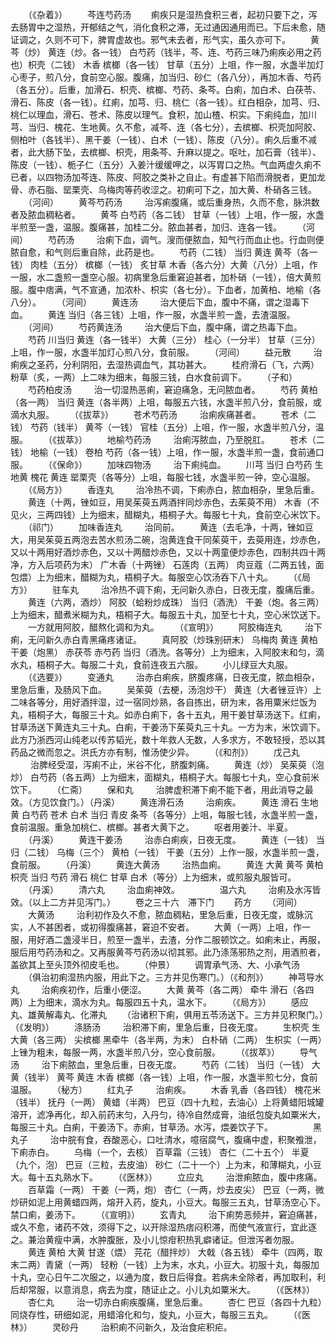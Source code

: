 <!-- { "loadSidebar": true } -->
　　（《杂着》）
　　芩连芍药汤
　　痢疾只是湿热食积三者，起初只要下之，泻去肠胃中之湿热，开郁结之气，消化食积之滞，无过通因通用而已。下后未愈，随证调之，久则不可下，脾胃虚故也。邪气未去者，形气实，虽久亦可下。
　　黄芩（炒） 黄连（炒。各一钱） 白芍药（钱半，芩、连、芍药三味乃痢疾必用之药也）枳壳（二钱） 木香 槟榔（各一钱） 甘草（五分）上咀，作一服，水盏半加灯心枣子，煎八分，食前空心服。腹痛，加当归、砂仁（各八分），再加木香、芍药（各五分）。后重，加滑石、枳壳、槟榔、芍药、条芩。白痢，加白术、白茯苓、滑石、陈皮（各一钱）。红痢，加芎、归、桃仁（各一钱）。红白相杂，加芎、归、桃仁以理血，滑石、苍术、陈皮以理气。食积，加山楂、枳实。下痢纯血，加川芎、当归、槐花、生地黄。久不愈，减芩、连（各七分），去槟榔、枳壳加阿胶、侧柏叶（各钱半）、黑干姜（一钱）、白术（一钱）、陈皮（八分）。痢久后重不减者，此大肠下坠，去槟榔、枳壳，用条芩、升麻以提之。呕吐，加石膏（钱半）、陈皮（一钱）、栀子仁（五分）入姜汁缓缓呷之，以泻胃口之热。气血两虚久痢不已者，以四物汤加芩连、陈皮、阿胶之类补之自止。有虚甚下陷而滑脱者，更加龙骨、赤石脂、罂栗壳、乌梅肉等药收涩之。初痢可下之，加大黄、朴硝各三钱。
　　（河间）
　　黄芩芍药汤
　　 治泻痢腹痛，或后重身热，久而不愈，脉洪数者及脓血稠粘者。
　　黄芩 白芍药（各二钱） 甘草（一钱）上咀，作一服，水盏半煎至一盏，温服。腹痛甚，加桂二分。脓血甚者，加归、连各一钱。
　　（河间）
　　芍药汤
　　 治痢下血，调气。溲而便脓血，知气行而血止也。行血则便脓自愈，和气则后重自除，此药是也。
　　芍药（二钱） 当归 黄连 黄芩（各一钱） 肉桂（五分） 槟榔（一钱） 炙甘草 木香（各六分）大黄（八分）上咀，作一服，水二盏煎一盏空心服。初病里急后重窘迫甚者，加朴硝（一钱），倍大黄煎服。腹中痞满，气不宣通，加浓朴、枳实（各七分）。下血者，加黄柏、地榆（各八分）。
　　（河间）
　　黄连汤
　　 治大便后下血，腹中不痛，谓之湿毒下血。
　　黄连 当归（各三钱）上咀，作一服，水盏半煎一盏，去渣温服。
　　（河间）
　　芍药黄连汤
　　 治大便后下血，腹中痛，谓之热毒下血。
　　芍药 川当归 黄连（各一钱半） 大黄（三分） 桂心（一分半） 甘草（三分）上咀，作一服，水盏半加灯心煎八分，食前服。
　　（河间）
　　益元散
　　 治痢疾之圣药，分利阴阳，去湿热调血气，其功甚大。
　　桂府滑石（飞，六两） 粉草（炙，一两）上二味为细末，每服三钱，白水食前调下。
　　（子和）
　　芍药柏皮汤
　　 治一切湿热恶痢，窘迫痛急，无问脓血者。
　　芍药 黄柏（各一两） 当归 黄连（各半两）上咀，每服五六钱，水盏半煎八分，食前服，或滴水丸服。
　　（《拔萃》）
　　苍术芍药汤
　　 治痢疾痛甚者。
　　苍术（二钱） 芍药（钱半） 黄芩（一钱） 官桂（五分）上咀，作一服，水盏半煎八分，温服。
　　（《拔萃》）
　　地榆芍药汤
　　 治痢泻脓血，乃至脱肛。
　　苍术（二钱） 地榆（一钱） 卷柏 芍药（各一钱）上咀，作一服，水盏半煎一盏，食前通口服。
　　（《保命》）
　　加味四物汤
　　 治下痢纯血。
　　川芎 当归 白芍药 生地黄 槐花 黄连 罂栗壳（各等分）上咀，每服七钱，水盏半煎一钟，空心温服。
　　（《局方》）
　　香连丸
　　 治冷热不调，下痢赤白，脓血相杂，里急后重。
　　黄连（十两，锉如豆，用吴茱萸五两酒拌同炒赤色，去茱萸不用） 木香（不见火，三两四钱）上为细末，醋糊丸，梧桐子大。每服七十丸，食前空心米饮下。
　　（祁门）
　　加味香连丸
　　 治同前。
　　黄连（去毛净，十两，锉如豆大，用吴茱萸五两泡去苦水煎汤二碗，泡黄连食干同茱萸干，去萸用连，炒赤色，又以十两用好酒炒赤色，又以十两醋炒赤色，又以十两童便炒赤色，四制共四十两净，方入后项药为末） 广木香（十两锉） 石莲肉（五两） 肉豆蔻（二两五钱，面包煨）上为细末，醋糊为丸，梧桐子大。每服空心饮汤吞下八十丸。
　　（《局方》）
　　驻车丸
　　 治冷热不调下痢，无问新久赤白，日夜无度，腹痛后重。
　　黄连（六两，酒炒） 阿胶（蛤粉炒成珠） 当归（酒洗） 干姜（炮。各三两）上为细末，醋煮米糊为丸，梧桐子大。每服五十丸，加至七十丸，空心米饮送下。
　　一方就用阿胶，醋熬化调和为丸。
　　（《宣明》）
　　阿胶梅连丸
　　 治下痢，无问新久赤白青黑痛疼诸证。
　　真阿胶（炒珠别研末） 乌梅肉 黄连 黄柏 干姜（炮黑） 赤茯苓 赤芍药 当归（酒洗。各等分）上为细末，入阿胶末和匀，滴水丸，梧桐子大。每服二十丸，食前连夜五六服。
　　小儿绿豆大丸服。
　　（《选要》）
　　变通丸
　　 治赤白痢疾，脐腹疼痛，日夜无度，脓血相杂，里急后重，及肠风下血。
　　吴茱萸（去梗，汤泡炒干） 黄连（大者锉豆许）上二味各等分，用好酒拌湿，过一宿同炒熟，各自拣出，研为末，各用粟米烂饭为丸，梧桐子大，每服三十丸。如赤白痢下，各十五丸，用干姜甘草汤送下。红痢，甘草汤送下黄连丸三十丸。白痢，干姜汤下茱萸丸三十丸。一方为末，米饮调下。此方乃浙西河山纯老以传苏韬光，数十年救人无数，人多求方，不敢轻授，恐以其药品之微而忽之。洪氏方亦有制，惟汤使少异。
　　（《和剂》）
　　戊己丸
　　 治脾经受湿，泻痢不止，米谷不化，脐腹刺痛。
　　黄连（炒） 吴茱萸（泡炒） 白芍药（各五两）上为细末，面糊丸，梧桐子大。每服七十丸，空心食前米饮下。
　　（仁斋）
　　保和丸
　　 治脾虚积滞下痢不能下者，用此消导之最效。（方见饮食门。）（丹溪）
　　黄连滑石汤
　　 治痢疾。
　　黄连 滑石 生地黄 白芍药 苍术 白术 当归 青皮 条芩（各等分）上咀，每服七钱，水盏半煎一盏，食前温服。重急加桃仁、槟榔。甚者大黄下之。
　　呕者用姜汁、半夏。
　　（丹溪）
　　黄连干姜汤
　　 治赤白痢疾，日夜无度。
　　黄连（一钱） 当归（二钱） 乌梅（三个） 黄柏（一钱） 干姜（五分）上作一服，水盏半煎一盏，食前服。
　　（丹溪）
　　黄连大黄汤
　　 治热血痢。
　　黄连 大黄 黄芩 黄柏 枳壳 当归 芍药 滑石 桃仁 甘草 白术（等分）上为细末，或煎服丸服皆可。
　　（丹溪）
　　清六丸
　　 治血痢神效。
　　
　　温六丸
　　 治痢及水泻皆效。（以上二方并见泻门。）
　　卷之三十六　滞下门
　　药方
　　（河间）
　　大黄汤
　　 治利初作及久不愈，脓血稠粘，里急后重，日夜无度，或脉沉实，人不甚困者，或初得腹痛甚，窘迫不安者。
　　大黄（一两）上咀，作一服，用好酒二盏浸半日，煎至一盏半，去渣，分作二服顿饮之。如痢未止，再服，服后用芍药汤和之。又再服黄芩芍药汤以彻其邪。此乃涤荡邪热之剂，用酒煎者，盖欲其上至头顶外彻皮毛也。
　　（仲景）
　　调胃承气汤、大、小承气汤
　　（俱治初痢湿热内服，用此下之。三方并见伤寒门。）（《和剂》）
　　神芎导水丸
　　 治痢疾初作，后重小便涩。
　　大黄 黄芩（各二两） 牵牛 滑石（各四两）上为细末，滴水为丸。每服四五十丸，温水下。
　　（《局方》）
　　感应丸、雄黄解毒丸、化滞丸
　　（治诸积下痢，俱用五苓汤送下。三方并见积聚门。）（《发明》）
　　涤肠汤
　　 治积滞下痢，里急后重，日夜无度。
　　生枳壳 生大黄（各三两） 尖槟榔 黑牵牛（各半两，为末） 白朴硝（二两） 生枳实（一两）上锉为粗未，每服一两，水盏半煎八分，空心食前服。
　　（《拔萃》）
　　导气汤
　　 治下痢脓血，里急后重，日夜无度。
　　芍药（二钱） 当归（一钱） 大黄（钱半） 黄芩 黄连 木香 槟榔（各一钱）上咀，作一服，水盏半煎七分，食前温服。
　　（秘方）
　　红丸子
　　 治痢疾。
　　木香 乳香（各四钱） 槐花米（钱半） 抚丹（一两） 黄蜡（半两） 巴豆（四十九粒，去油心）上将黄蜡阳城罐溶开，滤净再化，却入前药末匀，入丹匀，待冷自然成膏，油纸包旋丸如粟米大，每服三十丸。白痢，干姜汤下。赤痢，甘草汤。水泻，煨姜饮子下。
　　
　　黑丸子
　　 治中脘有食，吞酸恶心，口吐清水，噫宿腐气，腹痛中虚，积聚飧泄，下痢赤白。
　　乌梅（一个，去核） 百草霜（三钱） 杏仁（二十五个） 半夏（九个，泡） 巴豆（三粒，去皮油） 砂仁（二十一个）上为末，和薄糊丸，小豆大。每十五丸熟水下。
　　（《医林》）
　　立应丸
　　 治泄痢脓血，腹中疼痛。
　　百草霜（一两） 干姜（一两，炮） 杏仁（一两，炒去皮尖） 巴豆（一两，微炒研如泥上用黄蜡四两，熔开入药，旋丸，小豆大。每服三五丸，甘草汤空心下。禁口痢，姜汤下。
　　（《宣明》）
　　玄青丸
　　 治下痢势恶频并，窘迫痛甚，或久不愈，诸药不效，须得下之，以开除湿热痞闷积滞，而使气液宣行，宜此逐之。兼治黄瘦中满，水肿腹胀，及小儿惊疳积热乳癖诸证。但泄泻者勿服。
　　黄连 黄柏 大黄 甘遂（煨） 芫花（醋拌炒） 大戟（各五钱） 牵牛（四两，取末二两）青黛（一两） 轻粉（一钱）上为末，水丸，小豆大。初服十丸，每服加十丸，空心日午二次服之，以通为度，数日后得食。若病未全除者，再加取利，利后却常服，以意消息，病去为度，随证止之。小儿丸如粟米大。
　　（《医林》）
　　杏仁丸
　　 治一切赤白痢疾腹痛，里急后重。
　　杏仁 巴豆（各四十九粒）同烧存性，研细如泥，用蜡溶化和匀，旋丸，小豆大，每服三五丸。
　　（《医林》）
　　灵砂丹
　　 治积痢不问新久，及治食疟积疟。
